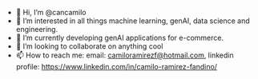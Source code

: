 - 👋 Hi, I’m @cancamilo
- 👀 I’m interested in all things machine learning, genAI, data science and engineering. 
- 🌱 I’m currently developing genAI applications for e-commerce. 
- 💞️ I’m looking to collaborate on anything cool
- 📫 How to reach me: email: camiloramirezf@hotmail.com, linkedin profile: https://www.linkedin.com/in/camilo-ramirez-fandino/

<!---
cancamilo/cancamilo is a ✨ special ✨ repository because its `README.md` (this file) appears on your GitHub profile.
You can click the Preview link to take a look at your changes.
--->
